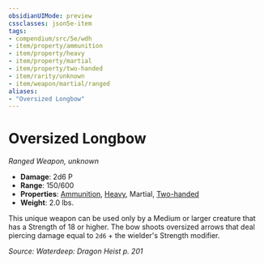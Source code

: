 ```yaml
---
obsidianUIMode: preview
cssclasses: json5e-item
tags:
- compendium/src/5e/wdh
- item/property/ammunition
- item/property/heavy
- item/property/martial
- item/property/two-handed
- item/rarity/unknown
- item/weapon/martial/ranged
aliases: 
- "Oversized Longbow"
---
```

# Oversized Longbow
*Ranged Weapon, unknown*  

- **Damage**: 2d6 P
- **Range**: 150/600
- **Properties**: [Ammunition](/3-Mechanics/CLI/rules/item-properties.md#Ammunition), [Heavy](/3-Mechanics/CLI/rules/item-properties.md#Heavy), Martial, [Two-handed](/3-Mechanics/CLI/rules/item-properties.md#Two-handed)
- **Weight**: 2.0 lbs.

This unique weapon can be used only by a Medium or larger creature that has a Strength of 18 or higher. The bow shoots oversized arrows that deal piercing damage equal to `2d6` + the wielder's Strength modifier.

*Source: Waterdeep: Dragon Heist p. 201*